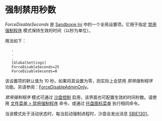 # 强制禁用秒数

_ForceDisableSeconds_ 是 [Sandboxie Ini](SandboxieIni.md) 中的一个全局设置项。它用于指定 [禁用强制程序](FileMenu.md#disable-forced-programs) 模式保持生效的时间（以秒为单位）。

用法如下：
```
   .
   .
   .
   [GlobalSettings]
   ForceDisableSeconds=25
   ForceDisableSeconds=0
```

该设置项的默认值为 10 秒。如果将其设置为零，则实际上会禁用 _禁用强制程序_ 功能。另请参阅：[ForceDisableAdminOnly](ForceDisableAdminOnly.md)。

_禁用强制程序_ 模式可通过 [沙盘控制](SandboxieControl.md) 启用，该界面也可配置生效的时间秒数。请使用 [文件菜单 > 禁用强制程序](FileMenu.md#disable-forced-programs) 命令，或通过 [托盘图标菜单](TrayIconMenu.md) 执行相同命令。

当该模式处于活动状态时，每当启动强制进程时，沙盘会发出消息 [SBIE1301](SBIE1301.md)。